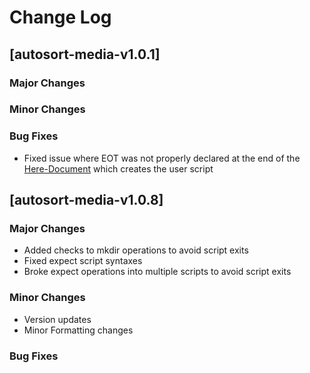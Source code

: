 # Change Log

## [autosort-media-v1.0.1]

### Major Changes

### Minor Changes

### Bug Fixes
* Fixed issue where EOT was not properly declared at the end of the [Here-Document](http://www.gnu.org/software/bash/manual/bashref.html#Here-Documents) which creates the user script

## [autosort-media-v1.0.8]

### Major Changes
* Added checks to mkdir operations to avoid script exits
* Fixed expect script syntaxes
* Broke expect operations into multiple scripts to avoid script exits

### Minor Changes
* Version updates
* Minor Formatting changes

### Bug Fixes

